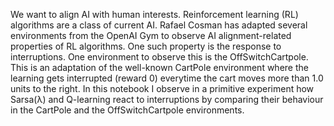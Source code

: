 We want to align AI with human interests. Reinforcement learning (RL) algorithms
are a class of current AI. Rafael Cosman has adapted several environments from
the OpenAI Gym to observe AI alignment-related properties of RL algorithms. One
such property is the response to interruptions. One environment to observe this
is the OffSwitchCartpole. This is an adaptation of the well-known CartPole
environment where the learning gets interrupted (reward $0$) everytime the cart
moves more than $1.0$ units to the right. In this notebook I observe in a
primitive experiment how Sarsa(λ) and Q-learning react to interruptions by
comparing their behaviour in the CartPole and the OffSwitchCartpole
environments.
